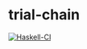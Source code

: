 # trial-chain

[![Haskell-CI](https://github.com/raduom/trail-chain/actions/workflows/haskell-ci.yml/badge.svg)](https://github.com/raduom/trail-chain/actions/workflows/haskell-ci.yml)
